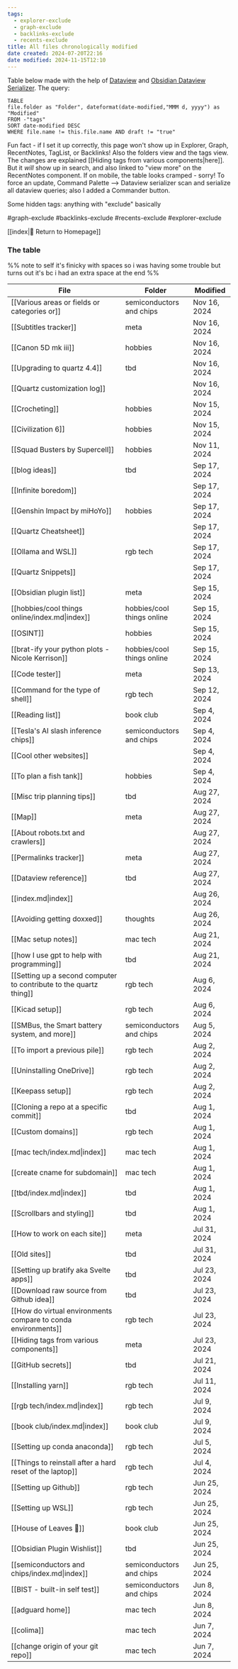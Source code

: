 ```yaml
---
tags:
  - explorer-exclude
  - graph-exclude
  - backlinks-exclude
  - recents-exclude
title: All files chronologically modified
date created: 2024-07-20T22:16
date modified: 2024-11-15T12:10
---
```


Table below made with the help of [Dataview](https://blacksmithgu.github.io/obsidian-dataview/) and [Obsidian Dataview Serializer](https://github.com/dsebastien/obsidian-dataview-serializer). The query:

```
TABLE 
file.folder as "Folder", dateformat(date-modified,"MMM d, yyyy") as "Modified" 
FROM -"tags"
SORT date-modified DESC 
WHERE file.name != this.file.name AND draft != "true"
```

Fun fact - if I set it up correctly, this page won't show up in Explorer, Graph, RecentNotes, TagList, or Backlinks! Also the folders view and the tags view. The changes are explained [[Hiding tags from various components|here]]. But it *will* show up in search, and also linked to "view more" on the RecentNotes component. If on mobile, the table looks cramped - sorry! To force an update, Command Palette --> Dataview serializer scan and serialize all dataview queries; also I added a Commander button.

Some hidden tags: anything with "exclude" basically

 #graph-exclude #backlinks-exclude #recents-exclude #explorer-exclude

[[index|🏡 Return to Homepage]]

### The table

%% note to self it's finicky with spaces so i was having some trouble but turns out it's bc i had an extra space at the end %%

<!-- QueryToSerialize: TABLE file.folder as "Folder", dateformat(date-modified,"MMM d, yyyy") as "Modified" FROM -"tags" SORT date-modified DESC WHERE file.name != this.file.name  AND draft != "true" -->
<!-- SerializedQuery: TABLE file.folder as "Folder", dateformat(date-modified,"MMM d, yyyy") as "Modified" FROM -"tags" SORT date-modified DESC WHERE file.name != this.file.name  AND draft != "true" -->

| File                                                                                                                                           | Folder                     | Modified     |
| ---------------------------------------------------------------------------------------------------------------------------------------------- | -------------------------- | ------------ |
| [[Various areas or fields or categories or]]                             | semiconductors and chips   | Nov 16, 2024 |
| [[Subtitles tracker]]                                                                                               | meta                       | Nov 16, 2024 |
| [[Canon 5D mk iii]]                                                                                                | hobbies                    | Nov 16, 2024 |
| [[Upgrading to quartz 4.4]]                                                                                    | tbd                        | Nov 16, 2024 |
| [[Quartz customization log]]                                                                                      |                            | Nov 16, 2024 |
| [[Crocheting]]                                                                                                          | hobbies                    | Nov 15, 2024 |
| [[Civilization 6]]                                                                                                  | hobbies                    | Nov 15, 2024 |
| [[Squad Busters by Supercell]]                                                                          | hobbies                    | Nov 11, 2024 |
| [[blog ideas]]                                                                                                              | tbd                        | Sep 17, 2024 |
| [[Infinite boredom]]                                                                                                      |                            | Sep 17, 2024 |
| [[Genshin Impact by miHoYo]]                                                                              | hobbies                    | Sep 17, 2024 |
| [[Quartz Cheatsheet]]                                                                                                    |                            | Sep 17, 2024 |
| [[Ollama and WSL]]                                                                                                 | rgb tech                   | Sep 17, 2024 |
| [[Quartz Snippets]]                                                                                                        |                            | Sep 17, 2024 |
| [[Obsidian plugin list]]                                                                                         | meta                       | Sep 15, 2024 |
| [[hobbies/cool things online/index.md\|index]]                                                                                                 | hobbies/cool things online | Sep 15, 2024 |
| [[OSINT]]                                                                                                                    | hobbies                    | Sep 15, 2024 |
| [[brat-ify your python plots - Nicole Kerrison]]                   | hobbies/cool things online | Sep 15, 2024 |
| [[Code tester]]                                                                                                           | meta                       | Sep 13, 2024 |
| [[Command for the type of shell]]                                                                   | rgb tech                   | Sep 12, 2024 |
| [[Reading list]]                                                                                                    | book club                  | Sep 4, 2024  |
| [[Tesla's AI slash inference chips]]                                             | semiconductors and chips   | Sep 4, 2024  |
| [[Cool other websites]]                                                                                                |                            | Sep 4, 2024  |
| [[To plan a fish tank]]                                                                                        | hobbies                    | Sep 4, 2024  |
| [[Misc trip planning tips]]                                                                                    | tbd                        | Aug 27, 2024 |
| [[Map]]                                                                                                                           | meta                       | Aug 27, 2024 |
| [[About robots.txt and crawlers]]                                                                            |                            | Aug 27, 2024 |
| [[Permalinks tracker]]                                                                                             | meta                       | Aug 27, 2024 |
| [[Dataview reference]]                                                                                              | tbd                        | Aug 27, 2024 |
| [[index.md\|index]]                                                                                                                            |                            | Aug 26, 2024 |
| [[Avoiding getting doxxed]]                                                                               | thoughts                   | Aug 26, 2024 |
| [[Mac setup notes]]                                                                                               | mac tech                   | Aug 21, 2024 |
| [[how I use gpt to help with programming]]                                                      | tbd                        | Aug 21, 2024 |
| [[Setting up a second computer to contribute to the quartz thing]] | rgb tech                   | Aug 6, 2024  |
| [[Kicad setup]]                                                                                                       | rgb tech                   | Aug 6, 2024  |
| [[SMBus, the Smart battery system, and more]]                           | semiconductors and chips   | Aug 5, 2024  |
| [[To import a previous pile]]                                                                           | rgb tech                   | Aug 2, 2024  |
| [[Uninstalling OneDrive]]                                                                                   | rgb tech                   | Aug 2, 2024  |
| [[Keepass setup]]                                                                                                   | rgb tech                   | Aug 2, 2024  |
| [[Cloning a repo at a specific commit]]                                                            | tbd                        | Aug 1, 2024  |
| [[Custom domains]]                                                                                                 | rgb tech                   | Aug 1, 2024  |
| [[mac tech/index.md\|index]]                                                                                                                   | mac tech                   | Aug 1, 2024  |
| [[create cname for subdomain]]                                                                         | mac tech                   | Aug 1, 2024  |
| [[tbd/index.md\|index]]                                                                                                                        | tbd                        | Aug 1, 2024  |
| [[Scrollbars and styling]]                                                                                      | tbd                        | Aug 1, 2024  |
| [[How to work on each site]]                                                                                 | meta                       | Jul 31, 2024 |
| [[Old sites]]                                                                                                                | tbd                        | Jul 31, 2024 |
| [[Setting up bratify aka Svelte apps]]                                                              | tbd                        | Jul 23, 2024 |
| [[Download raw source from Github idea]]                                                          | tbd                        | Jul 23, 2024 |
| [[How do virtual environments compare to conda environments]]           | rgb tech                   | Jul 23, 2024 |
| [[Hiding tags from various components]]                                                           | meta                       | Jul 23, 2024 |
| [[GitHub secrets]]                                                                                                      | tbd                        | Jul 21, 2024 |
| [[Installing yarn]]                                                                                               | rgb tech                   | Jul 11, 2024 |
| [[rgb tech/index.md\|index]]                                                                                                                   | rgb tech                   | Jul 9, 2024  |
| [[book club/index.md\|index]]                                                                                                                  | book club                  | Jul 9, 2024  |
| [[Setting up conda anaconda]]                                                                           | rgb tech                   | Jul 5, 2024  |
| [[Things to reinstall after a hard reset of the laptop]]                     | rgb tech                   | Jul 4, 2024  |
| [[Setting up Github]]                                                                                           | rgb tech                   | Jun 25, 2024 |
| [[Setting up WSL]]                                                                                                 | rgb tech                   | Jun 25, 2024 |
| [[House of Leaves 🍂]]                                                                                        | book club                  | Jun 25, 2024 |
| [[Obsidian Plugin Wishlist]]                                                                                  | tbd                        | Jun 25, 2024 |
| [[semiconductors and chips/index.md\|index]]                                                                                                   | semiconductors and chips   | Jun 25, 2024 |
| [[BIST - built-in self test]]                                                           | semiconductors and chips   | Jun 8, 2024  |
| [[adguard home]]                                                                                                     | mac tech                   | Jun 8, 2024  |
| [[colima]]                                                                                                                 | mac tech                   | Jun 7, 2024  |
| [[change origin of your git repo]]                                                                 | mac tech                   | Jun 7, 2024  |
<!-- SerializedQuery END -->
